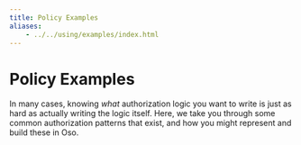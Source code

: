 ```yaml
---
title: Policy Examples
aliases: 
    - ../../using/examples/index.html
---
```


# Policy Examples

In many cases, knowing *what* authorization logic you want to write
is just as hard as actually writing the logic itself. Here, we take you
through some common authorization patterns that exist, and how you
might represent and build these in Oso.
<!-- 
## Role-based Access Control (RBAC)

Role-based access control (RBAC) assigns each actor a role.  Instead of granting
permissions to individual actors, they are granted to roles.

Read on to see how to implement RBAC with Oso.

## Attribute-based Access Control (ABAC)

Attribute-based access control relies on rich attributes associated with each
actor to make authorization decisions.  This model is often used when RBAC is
not expressive enough, and is a natural extension of RBAC when using Oso.

Read on to see how to implement ABAC with Oso.

## Using Contextual Information in Authorization

Sometimes an authorization decision will require context beyond the
action, actor, and resource.  This could be information about the HTTP
request, or the environment the application is running in.

Read on to see how to access contextual information within
Oso policies.

## Sharing Authorization Rules Across Related Resources

Some applications have common authorization rules that apply to many different
types of resources.  Oso policies make it possible to share rules across
related resource types, and override them as needed.

See how to use Resources with Inheritance to implement extensible policies with Oso.

## Supporting External and Internal Users

Applications may have multiple types of users.  Frequently, internal user
accounts for support reps, operations teams, or testing.  Oso policies can
recognize different user types & apply different rules when necessary, avoiding
the need for multiple authorization systems.

Continue to see how to write policies that distinguish
between multiple users types. -->
